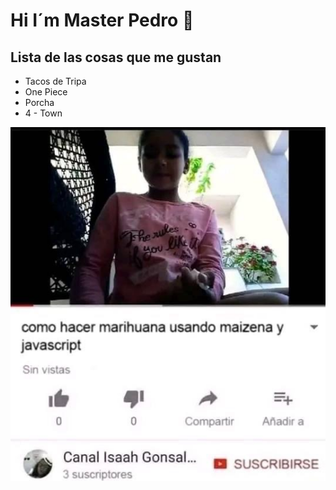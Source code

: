 # Hi I´m Master Pedro 👋

## Lista de las cosas que me gustan 

- Tacos de Tripa
- One Piece
- Porcha
- 4 - Town

![Shitpost](/Multimedia/IMG-1377.JPG)

